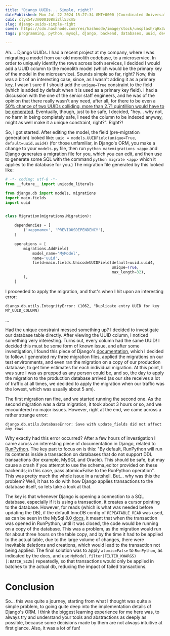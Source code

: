 ```yaml
---
title: "Django UUIDs... Simple, right?"
datePublished: Mon Jul 22 2024 15:27:34 GMT+0000 (Coordinated Universal Time)
cuid: clyx54v3m000108mi2ll53xm5
slug: django-uuids-simple-right
cover: https://cdn.hashnode.com/res/hashnode/image/stock/unsplash/qHx3w6Gwz9k/upload/fce901633318298c0fe33c9ac6f6719f.jpeg
tags: programming, python, mysql, django, backend, databases, uuid, developer, python3, django-orm

---
```


Ah.... Django UUIDs. I had a recent project at my company, where I was migrating a model from our old monolith codebase, to a microservice. In order to uniquely identify the rows across both services, I decided I would add a UUID column to the monolith model (which would be the primary key of the model in the microservice). Sounds simple so far, right? Now, this was a bit of an interesting case, since, as I wasn't adding it as a primary key, I wasn't sure if I should add the `unique=True` constraint to the field (which is added by default when it is used as a primary key field). I had a discussion with the one of the senior staff engineers, and he was of the opinion that there really wasn't any need, after all, for there to be even a [50% chance of two UUIDs colliding, more than 2.71 quintillion would have to be generated](https://en.wikipedia.org/wiki/Universally_unique_identifier#Collisions). Eventually, though, just to be safe, I decided, "hey... why not, no harm in being completely safe, I need the column to be indexed anyway, might as well make it a unique constraint, right?". Right?!

So, I got started. After editing the model, the field (pre-migration generation) looked like: `uuid = models.UUIDField(unique=True, default=uuid.uuid4)` (for those unfamiliar, in Django's ORM, you make a change to your `models.py` file, then run `python makemigrations <app>` and Django generates a migration file for you, which you can edit, and then use to generate some SQL with the command `python migrate <app>` which it applies to the database for you.) The migration file generated by this looked like:

```python
# -*- coding: utf-8 -*-
from __future__ import unicode_literals

from django.db import models, migrations
import main.fields
import uuid


class Migration(migrations.Migration):

    dependencies = [
        ('<appname>', 'PREVIOUSDEPENDENCY'),
    ]

    operations = [
        migrations.AddField(
            model_name='MyModel',
            name='uuid',
            field=main.fields.UnicodeUUIDField(default=uuid.uuid4,
                                               unique=True, 
                                               max_length=32),
        ),
    ]
```

I proceeded to apply the migration, and that's when I hit upon an interesting error:

```plaintext
django.db.utils.IntegrityError: (1062, "Duplicate entry UUID for key MY_UUID_COLUMN)
```

...

Had the unique constraint messed something up? I decided to investigate our database table directly. After viewing the UUID column, I noticed something very interesting. Turns out, every column had the same UUID! I decided this must be some form of known issue, and after some investigation, I found this piece of Django's [documentation](https://docs.djangoproject.com/en/5.0/howto/writing-migrations/#migrations-that-add-unique-fields), which I decided to follow. I generated my three migration files, applied the migrations on our test environments, and even ran the migration on a copy of our production database, to get time estimates for each individual migration. At this point, I was sure I was as prepped as any person could be, and so, the day to apply the migration to the production database arrived (as our site receives a lot of traffic at all times, we decided to apply the migration when our traffic was the lowest, which was usually about 5 am).

The first migration ran fine, and we started running the second one. As the second migration was a data migration, it took about 3 hours or so, and we encountered no major issues. However, right at the end, we came across a rather strange error:

```plaintext
django.db.utils.DatabaseError: Save with update_fields did not affect any rows
```

Why exactly had this error occurred? After a few hours of investigation I came across an interesting piece of documentation in Django, related to [RunPython](https://docs.djangoproject.com/en/5.0/ref/migration-operations/#runpython). The key part to focus on is this: "By default, RunPython will run its contents inside a transaction on databases that do not support DDL transactions (for example, MySQL and Oracle). This should be safe, but may cause a crash if you attempt to use the schema\_editor provided on these backends; in this case, pass atomic=False to the RunPython operation". This was pretty much the whole issue in a nutshell. But... why was this the problem? Well, it has to do with how Django applies transactions to the database itself, so lets take a look at that.

The key is that whenever Django is opening a connection to a SQL database, especially if it is using a transaction, it creates a cursor pointing to the database. However, for reads (which is what was needed before updating the DB), if the default InnoDB config of `REPEATABLE_READ` was used, as can be seen in the MySql 8.0 [docs](https://dev.mysql.com/doc/refman/8.0/en/innodb-transaction-isolation-levels.html#innodb-repeatable-read), it meant that when the transaction was opened in RunPython, until it was closed, the code would be running on a copy of the database. This was a problem, as the migration would run for about three hours on the table copy, and by the time it had to be applied to the actual table, due to the large volume of changes, there were inevitable deletions and creations, which would lead to the transaction not being applied. The final solution was to apply `atomic=False` to `RunPython`, as indicated by the docs, and use `MyModel.filter(FILTER_KWARGS)[:BATCH_SIZE]` repeatedly, so that transactions would only be applied in batches to the actual db, reducing the impact of failed transactions.

# Conclusion

So... this was quite a journey, starting from what I thought was quite a simple problem, to going quite deep into the implementation details of Django's ORM. I think the biggest learning experience for me here was, to always try and understand your tools and abstractions as deeply as possible, because some decisions made by them are not always intuitive at first glance. Also, it was a lot of fun!